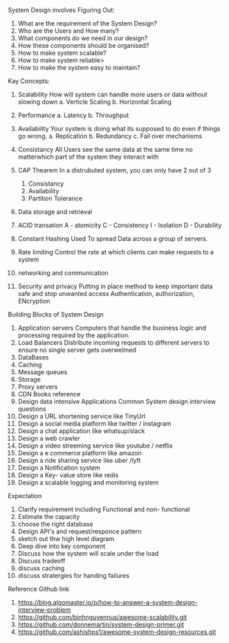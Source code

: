 System Design involves Figuring Out:
  1.  What are the requirement of the System Design?
  2.  Who are the Users and How many?
  3.  What components do we need in our design?
  4.  How these components should be organised?
  5.  How to make system scalable?
  6.  How to make system reliable>
  7.  How to make the system easy to maintain?

Kay Concepts:
  1.  Scalability
      How will system can handle more users or data without slowing down
      a. Verticle Scaling
      b. Horizontal Scaling
  2.  Performance
      a. Latency
      b. Throughput
  3. Availability
      Your system is doing what its supposed to do even if things go wrong.
      a. Replication
      b. Redundancy
      c. Fail over mechanisms
  4. Consistancy
      All Users see the same data at the same time no matterwhich part of the system they interact with


  5. CAP Thearem
     In a distrubuted system, you can only have 2 out of 3
     1.  Consistancy
     2. Availability
     3. Partition Tolerance
  6. Data storage and retrieval
  7. ACID transation
    A - atomicity
    C - Consistency
    I - Isolation
    D - Durability
 8. Constant Hashing
    Used To spread Data across a group of servers.
 9. Rate limiting
    Control the rate at which clients can make requests to a system
10. networking and communication
11. Security and privacy
    Putting in place method to keep important data safe and stop unwanted access
    Authentication, authorization, ENcryption

Building Blocks of System Design
  1. Application servers
      Computers that handle the business logic and processing required by the application.
  2. Load Balancers
      Distribute incoming requests to different servers to ensure no single server gets overwelmed
  3. DataBases
  4. Caching
  5. Message queues
  6. Storage
  7. Proxy servers
  8. CDN
Books reference
  1. Design data intensive Applications
Common System design interview questions
  1. Design a URL shortening service like TinyUrl
  2. Design a social media platform like twitter / instagram
  3. Design a chat application like whatsup/slack
  4. Design a web crawler
  5. Design a video streeming service like youtube / netflix
  6. Design a e commerce platform like amazon
  7. Design a ride sharing service like uber /lyft
  8. Design a Notification system
  9. Design a Key- value store like redis
  10. Design a scalable logging and monitoring system 

Expectation
  1. Clarify requirement including Functional and non- functional
  2. Estimate the capacity
  3. choose the right database
  4. Design API's and request/responce pattern
  5. sketch out thw high level diagram
  6. Deep dive into key component
  7. Discuss how the system will scale under the load 
  8. Discuss tradeoff
  9. discuss caching
  10. discuss stratergies for handing failures


Reference Github link
1. https://blog.algomaster.io/p/how-to-answer-a-system-design-interview-problem
2. https://github.com/binhnguyennus/awesome-scalability.git
3. https://github.com/donnemartin/system-design-primer.git
4. https://github.com/ashishps1/awesome-system-design-resources.git




